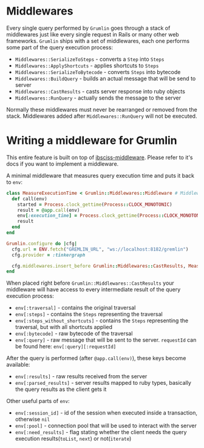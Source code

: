 # Middlewares

Every single query performed by `Grumlin` goes through a stack of middlewares just like every single request in Rails 
or many other web frameworks. `Grumlin` ships with a set of middlewares, each one performs some part of the query
execution process:

- `Middlewares::SerializeToSteps` - converts a `Step` into `Steps`
- `Middlewares::ApplyShortcuts` - applies shortcuts to `Steps`
- `Middlewares::SerializeToBytecode` - converts `Steps` into bytecode
- `Middlewares::BuildQuery` - builds an actual message that will be send to server
- `Middlewares::CastResults` - casts server response into ruby objects
- `Middlewares::RunQuery` - actually sends the message to the server

Normally these middlewares must never be rearranged or removed from the stack. Middlewares added after
`Middlewares::RunQuery` will not be executed.

# Writing a middleware for Grumlin

This entire feature is built on top of [ibsciss-middleware](https://github.com/Ibsciss/ruby-middleware).
Please refer to it's docs if you want to implement a middleware.


A minimal middleware that measures query execution time and puts it back to `env`:

```ruby
class MeasureExecutionTime < Grumlin::Middlewares::Middleware # Middleware provides only an initializer with one argument for `app`
  def call(env)
    started = Process.clock_gettime(Process::CLOCK_MONOTONIC)
    result = @app.call(env)
    env[:execution_time] = Process.clock_gettime(Process::CLOCK_MONOTONIC) - started
    result
  end
end

Grumlin.configure do |cfg|
  cfg.url = ENV.fetch("GREMLIN_URL", "ws://localhost:8182/gremlin")
  cfg.provider = :tinkergraph

  cfg.middlewares.insert_before Grumlin::Middlewares::CastResults, MeasureExecutionTime
end
```

When placed right before `Grumlin::Middlewares::CastResults` your middleware will have access to every intermediate result
of the query execution process:
- `env[:traversal]` - contains the original traversal
- `env[:steps]` - contains the `Steps` representing the traversal
- `env[:steps_without_shortcuts]` - contains the `Steps` representing the traversal, but with all shortcuts applied
- `env[:bytecode]` - raw bytecode of the traversal
- `env[:query]` - raw message that will be sent to the server. `requestId` can be found here: `env[:query][:requestId]`

After the query is performed (after `@app.call(env)`), these keys become available:
- `env[:results]` - raw results received from the server
- `env[:parsed_results]` - server results mapped to ruby types, basically the query results as the client gets it

Other useful parts of `env`:
- `env[:session_id]` - id of the session when executed inside a transaction, otherwise `nil`
- `env[:pool]` - connection pool that will be used to interact with the server
- `env[:need_results]` - flag stating whether the client needs the query execution results(`toList`, `next`) or not(`iterate`)
